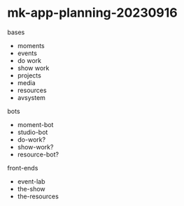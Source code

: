 # mk-app-planning-20230916

bases
- moments
- events
- do work
- show work
- projects
- media
- resources
- avsystem

bots
- moment-bot
- studio-bot
- do-work?
- show-work?
- resource-bot?

front-ends
- event-lab
- the-show
- the-resources